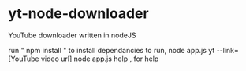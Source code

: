 # yt-node-downloader
YouTube downloader written in nodeJS

run " npm install " to install dependancies 
to run, node app.js yt --link=[YouTube video url] 
node app.js help , for help
